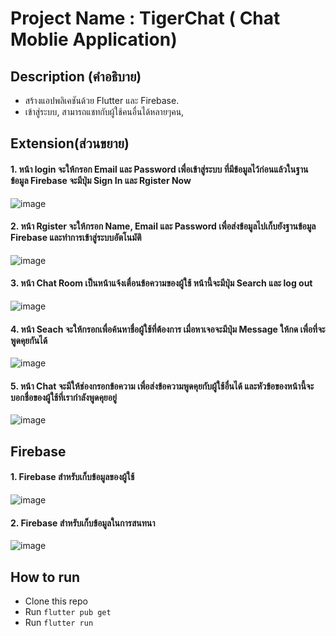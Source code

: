 # Project Name : TigerChat ( Chat Moblie Application) 

## Description (คำอธิบาย)
* สร้างแอปพลิเคชันด้วย Flutter และ Firebase.
* เข้าสู่ระบบ, สามารถแชทกับผู้ใช้คนอื่นได้หลายๆคน,

## Extension(ส่วนขยาย)
#### 1. หน้า login จะให้กรอก Email และ Password เพื่อเข้าสู่ระบบ ที่มีข้อมูลไว้ก่อนแล้วในฐานข้อมูล Firebase จะมีปุ่ม Sign In และ Rgister Now
![image](https://www.i-pic.info/i/YGls23278)


#### 2. หน้า Rgister จะให้กรอก Name, Email และ Password เพื่อส่งข้อมูลไปเก็บยังฐานข้อมูล Firebase และทำการเข้าสู่ระบบอัตโนมัติ 
![image](https://www.img.in.th/images/83fddb994160581e508b4c9a01a94895.jpg)


#### 3. หน้า Chat Room เป็นหน้าแจ้งเตื่อนข้อความของผู้ใช้ หน้านี้จะมีปุ่ม Search และ log out
![image](https://www.img.in.th/images/ce604a8c08c00715a213b997d595c519.jpg)

 
#### 4. หน้า Seach จะให้กรอกเพื่อค้นหาชื่อผู้ใช้ที่ต้องการ เมื่อหาเจอจะมีปุ่ม Message ให้กด เพื่อที่จะพูดคุยกันได้
![image](https://www.img.in.th/images/545a9ed1d7851328e24370dc90f62628.jpg) 
 
 
#### 5. หน้า Chat จะมีให้ช่องกรอกข้อความ เพื่อส่งข้อความพูดคุยกับผู้ใช้อื่นได้ และหัวข้อของหน้านี้จะบอกชื่อของผู้ใช้ที่เรากำลังพูดคุยอยู่
![image](https://www.img.in.th/images/be1a50ff6455c69d3309b73d3e205197.jpg)



## Firebase 
 #### 1. Firebase สำหรับเก็บข้อมูลของผู้ใช้
 
![image](https://www.img.in.th/images/243894c39542d67ce9841a2434b8f388.jpg)


#### 2. Firebase สำหรับเก็บข้อมูลในการสนทนา

![image](https://www.img.in.th/images/87c3ae579c73102b2e176c931c17c850.jpg)


## How to run
* Clone this repo
* Run `flutter pub get`
* Run `flutter run` 

